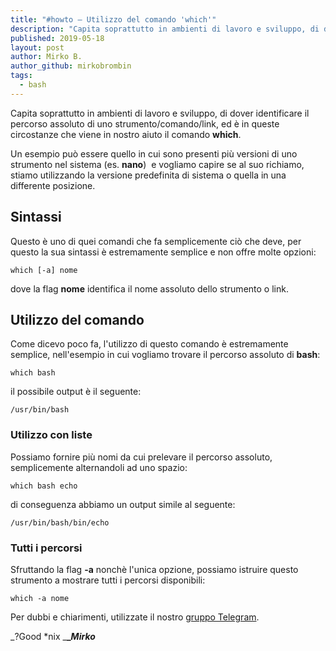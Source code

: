 ```yaml
---
title: "#howto – Utilizzo del comando 'which'"
description: "Capita soprattutto in ambienti di lavoro e sviluppo, di dover identificare il percorso assoluto di uno strumento/comando.."
published: 2019-05-18
layout: post
author: Mirko B.
author_github: mirkobrombin
tags:
  - bash
---
```

Capita soprattutto in ambienti di lavoro e sviluppo, di dover identificare il percorso assoluto di uno strumento/comando/link, ed è in queste circostanze che viene in nostro aiuto il comando **which**.

Un esempio può essere quello in cui sono presenti più versioni di uno strumento nel sistema (es. **nano**)  e vogliamo capire se al suo richiamo, stiamo utilizzando la versione predefinita di sistema o quella in una differente posizione.

## Sintassi

Questo è uno di quei comandi che fa semplicemente ciò che deve, per questo la sua sintassi è estremamente semplice e non offre molte opzioni:

    which [-a] nome

dove la flag **nome** identifica il nome assoluto dello strumento o link.

## Utilizzo del comando

Come dicevo poco fa, l'utilizzo di questo comando è estremamente semplice, nell'esempio in cui vogliamo trovare il percorso assoluto di **bash**:

    which bash

il possibile output è il seguente:

    /usr/bin/bash

### Utilizzo con liste

Possiamo fornire più nomi da cui prelevare il percorso assoluto, semplicemente alternandoli ad uno spazio:

    which bash echo

di conseguenza abbiamo un output simile al seguente:

    /usr/bin/bash/bin/echo

### Tutti i percorsi

Sfruttando la flag **-a** nonchè l'unica opzione, possiamo istruire questo strumento a mostrare tutti i percorsi disponibili:

    which -a nome

Per dubbi e chiarimenti, utilizzate il nostro [gruppo Telegram](https://t.me/gentedilinux).

_?Good *nix _**__Mirko_**